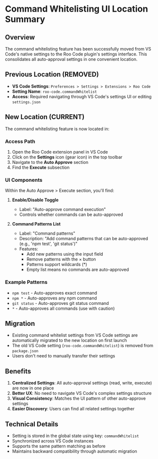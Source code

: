 # Command Whitelisting UI Location Summary

## Overview

The command whitelisting feature has been successfully moved from VS Code's native settings to the Roo Code plugin's settings interface. This consolidates all auto-approval settings in one convenient location.

## Previous Location (REMOVED)

- **VS Code Settings**: `Preferences > Settings > Extensions > Roo Code`
- **Setting Name**: `roo-code.commandWhitelist`
- **Access**: Required navigating through VS Code's settings UI or editing `settings.json`

## New Location (CURRENT)

The command whitelisting feature is now located in:

### Access Path

1. Open the Roo Code extension panel in VS Code
2. Click on the **Settings** icon (gear icon) in the top toolbar
3. Navigate to the **Auto Approve** section
4. Find the **Execute** subsection

### UI Components

Within the Auto Approve > Execute section, you'll find:

1. **Enable/Disable Toggle**

    - Label: "Auto-approve command execution"
    - Controls whether commands can be auto-approved

2. **Command Patterns List**
    - Label: "Command patterns"
    - Description: "Add command patterns that can be auto-approved (e.g., 'npm test', 'git status')"
    - Features:
        - Add new patterns using the input field
        - Remove patterns with the × button
        - Patterns support wildcards (\*)
        - Empty list means no commands are auto-approved

### Example Patterns

- `npm test` - Auto-approves exact command
- `npm *` - Auto-approves any npm command
- `git status` - Auto-approves git status command
- `*` - Auto-approves all commands (use with caution)

## Migration

- Existing command whitelist settings from VS Code settings are automatically migrated to the new location on first launch
- The old VS Code setting (`roo-code.commandWhitelist`) is removed from `package.json`
- Users don't need to manually transfer their settings

## Benefits

1. **Centralized Settings**: All auto-approval settings (read, write, execute) are now in one place
2. **Better UX**: No need to navigate VS Code's complex settings structure
3. **Visual Consistency**: Matches the UI pattern of other auto-approve settings
4. **Easier Discovery**: Users can find all related settings together

## Technical Details

- Setting is stored in the global state using key: `commandWhitelist`
- Synchronized across VS Code instances
- Supports the same pattern matching as before
- Maintains backward compatibility through automatic migration
